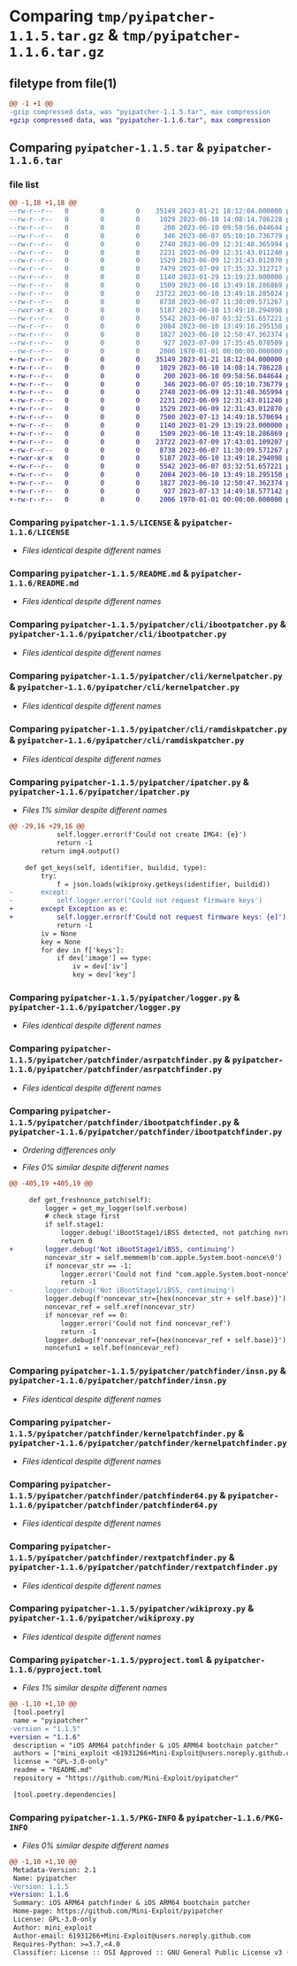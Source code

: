 # Comparing `tmp/pyipatcher-1.1.5.tar.gz` & `tmp/pyipatcher-1.1.6.tar.gz`

## filetype from file(1)

```diff
@@ -1 +1 @@
-gzip compressed data, was "pyipatcher-1.1.5.tar", max compression
+gzip compressed data, was "pyipatcher-1.1.6.tar", max compression
```

## Comparing `pyipatcher-1.1.5.tar` & `pyipatcher-1.1.6.tar`

### file list

```diff
@@ -1,18 +1,18 @@
--rw-r--r--   0        0        0    35149 2023-01-21 18:12:04.000000 pyipatcher-1.1.5/LICENSE
--rw-r--r--   0        0        0     1029 2023-06-10 14:08:14.786228 pyipatcher-1.1.5/README.md
--rw-r--r--   0        0        0      200 2023-06-10 09:58:56.044644 pyipatcher-1.1.5/pyipatcher/__init__.py
--rw-r--r--   0        0        0      346 2023-06-07 05:10:10.736779 pyipatcher-1.1.5/pyipatcher/__main__.py
--rw-r--r--   0        0        0     2740 2023-06-09 12:31:48.365994 pyipatcher-1.1.5/pyipatcher/cli/ibootpatcher.py
--rw-r--r--   0        0        0     2231 2023-06-09 12:31:43.011240 pyipatcher-1.1.5/pyipatcher/cli/kernelpatcher.py
--rw-r--r--   0        0        0     1529 2023-06-09 12:31:43.012870 pyipatcher-1.1.5/pyipatcher/cli/ramdiskpatcher.py
--rw-r--r--   0        0        0     7479 2023-07-09 17:35:32.312717 pyipatcher-1.1.5/pyipatcher/ipatcher.py
--rw-r--r--   0        0        0     1140 2023-01-29 13:19:23.000000 pyipatcher-1.1.5/pyipatcher/logger.py
--rw-r--r--   0        0        0     1509 2023-06-10 13:49:18.286869 pyipatcher-1.1.5/pyipatcher/patchfinder/asrpatchfinder.py
--rw-r--r--   0        0        0    23722 2023-06-10 13:49:18.285024 pyipatcher-1.1.5/pyipatcher/patchfinder/ibootpatchfinder.py
--rw-r--r--   0        0        0     8738 2023-06-07 11:30:09.571267 pyipatcher-1.1.5/pyipatcher/patchfinder/insn.py
--rwxr-xr-x   0        0        0     5187 2023-06-10 13:49:18.294098 pyipatcher-1.1.5/pyipatcher/patchfinder/kernelpatchfinder.py
--rw-r--r--   0        0        0     5542 2023-06-07 03:32:51.657221 pyipatcher-1.1.5/pyipatcher/patchfinder/patchfinder64.py
--rw-r--r--   0        0        0     2084 2023-06-10 13:49:18.295150 pyipatcher-1.1.5/pyipatcher/patchfinder/rextpatchfinder.py
--rw-r--r--   0        0        0     1827 2023-06-10 12:50:47.362374 pyipatcher-1.1.5/pyipatcher/wikiproxy.py
--rw-r--r--   0        0        0      927 2023-07-09 17:35:45.078509 pyipatcher-1.1.5/pyproject.toml
--rw-r--r--   0        0        0     2006 1970-01-01 00:00:00.000000 pyipatcher-1.1.5/PKG-INFO
+-rw-r--r--   0        0        0    35149 2023-01-21 18:12:04.000000 pyipatcher-1.1.6/LICENSE
+-rw-r--r--   0        0        0     1029 2023-06-10 14:08:14.786228 pyipatcher-1.1.6/README.md
+-rw-r--r--   0        0        0      200 2023-06-10 09:58:56.044644 pyipatcher-1.1.6/pyipatcher/__init__.py
+-rw-r--r--   0        0        0      346 2023-06-07 05:10:10.736779 pyipatcher-1.1.6/pyipatcher/__main__.py
+-rw-r--r--   0        0        0     2740 2023-06-09 12:31:48.365994 pyipatcher-1.1.6/pyipatcher/cli/ibootpatcher.py
+-rw-r--r--   0        0        0     2231 2023-06-09 12:31:43.011240 pyipatcher-1.1.6/pyipatcher/cli/kernelpatcher.py
+-rw-r--r--   0        0        0     1529 2023-06-09 12:31:43.012870 pyipatcher-1.1.6/pyipatcher/cli/ramdiskpatcher.py
+-rw-r--r--   0        0        0     7500 2023-07-13 14:49:18.570694 pyipatcher-1.1.6/pyipatcher/ipatcher.py
+-rw-r--r--   0        0        0     1140 2023-01-29 13:19:23.000000 pyipatcher-1.1.6/pyipatcher/logger.py
+-rw-r--r--   0        0        0     1509 2023-06-10 13:49:18.286869 pyipatcher-1.1.6/pyipatcher/patchfinder/asrpatchfinder.py
+-rw-r--r--   0        0        0    23722 2023-07-09 17:43:01.109207 pyipatcher-1.1.6/pyipatcher/patchfinder/ibootpatchfinder.py
+-rw-r--r--   0        0        0     8738 2023-06-07 11:30:09.571267 pyipatcher-1.1.6/pyipatcher/patchfinder/insn.py
+-rwxr-xr-x   0        0        0     5187 2023-06-10 13:49:18.294098 pyipatcher-1.1.6/pyipatcher/patchfinder/kernelpatchfinder.py
+-rw-r--r--   0        0        0     5542 2023-06-07 03:32:51.657221 pyipatcher-1.1.6/pyipatcher/patchfinder/patchfinder64.py
+-rw-r--r--   0        0        0     2084 2023-06-10 13:49:18.295150 pyipatcher-1.1.6/pyipatcher/patchfinder/rextpatchfinder.py
+-rw-r--r--   0        0        0     1827 2023-06-10 12:50:47.362374 pyipatcher-1.1.6/pyipatcher/wikiproxy.py
+-rw-r--r--   0        0        0      927 2023-07-13 14:49:18.577142 pyipatcher-1.1.6/pyproject.toml
+-rw-r--r--   0        0        0     2006 1970-01-01 00:00:00.000000 pyipatcher-1.1.6/PKG-INFO
```

### Comparing `pyipatcher-1.1.5/LICENSE` & `pyipatcher-1.1.6/LICENSE`

 * *Files identical despite different names*

### Comparing `pyipatcher-1.1.5/README.md` & `pyipatcher-1.1.6/README.md`

 * *Files identical despite different names*

### Comparing `pyipatcher-1.1.5/pyipatcher/cli/ibootpatcher.py` & `pyipatcher-1.1.6/pyipatcher/cli/ibootpatcher.py`

 * *Files identical despite different names*

### Comparing `pyipatcher-1.1.5/pyipatcher/cli/kernelpatcher.py` & `pyipatcher-1.1.6/pyipatcher/cli/kernelpatcher.py`

 * *Files identical despite different names*

### Comparing `pyipatcher-1.1.5/pyipatcher/cli/ramdiskpatcher.py` & `pyipatcher-1.1.6/pyipatcher/cli/ramdiskpatcher.py`

 * *Files identical despite different names*

### Comparing `pyipatcher-1.1.5/pyipatcher/ipatcher.py` & `pyipatcher-1.1.6/pyipatcher/ipatcher.py`

 * *Files 1% similar despite different names*

```diff
@@ -29,16 +29,16 @@
 			self.logger.error(f'Could not create IMG4: {e}')
 			return -1
 		return img4.output()
 
 	def get_keys(self, identifier, buildid, type):
 		try:
 			f = json.loads(wikiproxy.getkeys(identifier, buildid))
-		except:
-			self.logger.error('Could not request firmware keys')
+		except Exception as e:
+			self.logger.error(f'Could not request firmware keys: {e]')
 			return -1
 		iv = None
 		key = None
 		for dev in f['keys']:
 			if dev['image'] == type:
 				iv = dev['iv']
 				key = dev['key']
```

### Comparing `pyipatcher-1.1.5/pyipatcher/logger.py` & `pyipatcher-1.1.6/pyipatcher/logger.py`

 * *Files identical despite different names*

### Comparing `pyipatcher-1.1.5/pyipatcher/patchfinder/asrpatchfinder.py` & `pyipatcher-1.1.6/pyipatcher/patchfinder/asrpatchfinder.py`

 * *Files identical despite different names*

### Comparing `pyipatcher-1.1.5/pyipatcher/patchfinder/ibootpatchfinder.py` & `pyipatcher-1.1.6/pyipatcher/patchfinder/ibootpatchfinder.py`

 * *Ordering differences only*

 * *Files 0% similar despite different names*

```diff
@@ -405,19 +405,19 @@
 
     def get_freshnonce_patch(self):
         logger = get_my_logger(self.verbose)
         # check stage first
         if self.stage1:
             logger.debug('iBootStage1/iBSS detected, not patching nvram')
             return 0
+        logger.debug('Not iBootStage1/iBSS, continuing')
         noncevar_str = self.memmem(b'com.apple.System.boot-nonce\0')
         if noncevar_str == -1:
             logger.error('Could not find "com.apple.System.boot-nonce"')
             return -1
-        logger.debug('Not iBootStage1/iBSS, continuing')
         logger.debug(f'noncevar_str={hex(noncevar_str + self.base)}')
         noncevar_ref = self.xref(noncevar_str)
         if noncevar_ref == 0:
             logger.error('Could not find noncevar_ref')
             return -1
         logger.debug(f'noncevar_ref={hex(noncevar_ref + self.base)}')
         noncefun1 = self.bof(noncevar_ref)
```

### Comparing `pyipatcher-1.1.5/pyipatcher/patchfinder/insn.py` & `pyipatcher-1.1.6/pyipatcher/patchfinder/insn.py`

 * *Files identical despite different names*

### Comparing `pyipatcher-1.1.5/pyipatcher/patchfinder/kernelpatchfinder.py` & `pyipatcher-1.1.6/pyipatcher/patchfinder/kernelpatchfinder.py`

 * *Files identical despite different names*

### Comparing `pyipatcher-1.1.5/pyipatcher/patchfinder/patchfinder64.py` & `pyipatcher-1.1.6/pyipatcher/patchfinder/patchfinder64.py`

 * *Files identical despite different names*

### Comparing `pyipatcher-1.1.5/pyipatcher/patchfinder/rextpatchfinder.py` & `pyipatcher-1.1.6/pyipatcher/patchfinder/rextpatchfinder.py`

 * *Files identical despite different names*

### Comparing `pyipatcher-1.1.5/pyipatcher/wikiproxy.py` & `pyipatcher-1.1.6/pyipatcher/wikiproxy.py`

 * *Files identical despite different names*

### Comparing `pyipatcher-1.1.5/pyproject.toml` & `pyipatcher-1.1.6/pyproject.toml`

 * *Files 1% similar despite different names*

```diff
@@ -1,10 +1,10 @@
 [tool.poetry]
 name = "pyipatcher"
-version = "1.1.5"
+version = "1.1.6"
 description = "iOS ARM64 patchfinder & iOS ARM64 bootchain patcher"
 authors = ["mini_exploit <61931266+Mini-Exploit@users.noreply.github.com>"]
 license = "GPL-3.0-only"
 readme = "README.md"
 repository = "https://github.com/Mini-Exploit/pyipatcher"
 
 [tool.poetry.dependencies]
```

### Comparing `pyipatcher-1.1.5/PKG-INFO` & `pyipatcher-1.1.6/PKG-INFO`

 * *Files 0% similar despite different names*

```diff
@@ -1,10 +1,10 @@
 Metadata-Version: 2.1
 Name: pyipatcher
-Version: 1.1.5
+Version: 1.1.6
 Summary: iOS ARM64 patchfinder & iOS ARM64 bootchain patcher
 Home-page: https://github.com/Mini-Exploit/pyipatcher
 License: GPL-3.0-only
 Author: mini_exploit
 Author-email: 61931266+Mini-Exploit@users.noreply.github.com
 Requires-Python: >=3.7,<4.0
 Classifier: License :: OSI Approved :: GNU General Public License v3 (GPLv3)
```

